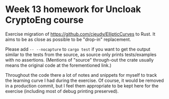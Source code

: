 # Week 13 homework for Uncloak CryptoEng course

Exercise migration of https://github.com/cjeudy/EllipticCurves to Rust. It aims to be as close as possible to be "drop-in" replacement.

Please add `-- --nocapture` to `cargo test` if you want to get the output similar to the tests from the source, as source only prints tests/examples with no assertions. (Mentions of "source" through-out the crate usually means the original code at the forementioned link.)

Throughout the code there a lot of notes and snippets for myself to track the learning curve I had during the exercise. Of course, it would be removed in a production commit, but I feel them appropriate to be kept here for the exercise (including most of debug printing preserved).